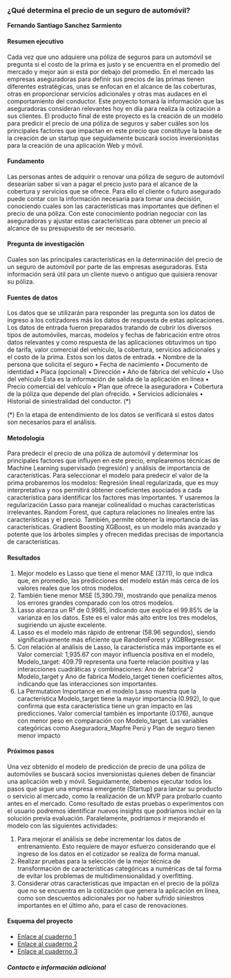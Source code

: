 ### ¿Qué determina el precio de un seguro de automóvil?

**Fernando Santiago Sanchez Sarmiento**

#### Resumen ejecutivo
Cada vez que uno adquiere una póliza de seguros para un automóvil se pregunta si el costo de la prima es justo y se encuentra en el promedio del mercado y mejor aún si está por debajo del promedio.
En el mercado las empresas aseguradoras para definir sus precios de las primas tienen diferentes estratégicas, unas se enfocan en el alcance de las coberturas, otras en proporcionar servicios adicionales y otras mas audaces en el comportamiento del conductor. Este proyecto tomará la información que las aseguradoras consideran relevantes hoy en día para realiza la cotización a sus clientes. 
El producto final de este proyecto es la creación de un modelo para predicir el precio de una póliza de seguros y saber cuáles son los principales factores que impactan en este precio que constituye la base de la creación de un startup que seguidamente buscará socios inversionistas para la creación de una aplicación Web y móvil.
#### Fundamento
Las personas antes de adquirir o renovar una póliza de seguro de automóvil desearían saber si van a pagar el precio justo para el alcance de la cobertura y servicios que se ofrece. Para ello el cliente o futuro asegurado puede contar con la información necesaria para tomar una decisión, conociendo cuales son las características mas importantes que definen el precio de una póliza. Con este conocimiento podrían negociar con las aseguradoras y ajustar estas características para obtener un precio al alcance de su presupuesto de ser necesario.  
#### Pregunta de investigación
Cuales son las principales características en la determinación del precio de un seguro de automóvil por parte de las empresas aseguradoras. Esta información será útil para un cliente nuevo o antiguo que quisiera renovar su póliza.
#### Fuentes de datos
Los datos que se utilizarán para responder las pregunta son los datos de ingreso a los cotizadores más los datos de respuesta de estas aplicaciones. Los datos de entrada fueron preparados tratando de cubrir los diversos tipos de automóviles, marcas, modelos y fechas de fabricación entre otros datos relevantes y como respuesta de las aplicaciones obtuvimos un tipo de tarifa, valor comercial del vehículo, la cobertura, servicios adicionales y el costo de la prima.
Estos son los datos de entrada.
•	Nombre de la persona que solicita el seguro
•	Fecha de nacimiento
•	Documento de identidad
•	Placa (opcional)
•	Dirección
•	Año de fábrica del vehículo
•	Uso del vehículo
Esta es la información de salida de la aplicación en línea
•	Precio comercial del vehículo
•	Plan que ofrece la aseguradora
•	Cobertura de la póliza que depende del plan ofrecido.
•	Servicios adicionales
•	Historial de siniestralidad del conductor. (*)

(*) En la etapa de entendimiento de los datos se verificará si estos datos son necesarios para el análisis.
#### Metodología
Para predecir el precio de una póliza de automóvil y determinar los principales factores que influyen en este precio, emplearemos técnicas de Machine Learning supervisado (regresión) y análisis de importancia de características.
Para seleccionar el modelo para predecir el valor de la prima probaremos los modelos:  Regresión lineal regularizada, que es muy interpretativa y nos permitirá obtener coeficientes asociados a cada característica para identificar los factores mas importantes. Y usaremos la regularización Lasso para manejar colinealidad o muchas características irrelevantes.
Random Forest, que captura relaciones no lineales entre las características y el precio. También, permite obtener la importancia de las características.
Gradient Boosting XGBoost, es un modelo más avanzado y potente que los árboles simples y ofrecen medidas precisas de importancia de características. 
#### Resultados
1.	Mejor modelo es Lasso que tiene el menor MAE (37.11), lo que indica que, en promedio, las predicciones del modelo están más cerca de los valores reales que los otros modelos.
2.	También tiene menor MSE (5,390.79), mostrando que penaliza menos los errores grandes comparado con los otros modelos.
3.	Lasso alcanza un R² de 0.9985, indicando que explica el 99.85% de la varianza en los datos. Este es el valor más alto entre los tres modelos, sugiriendo un ajuste excelente.
4.	Lasso es el modelo más rápido de entrenar (58.96 segundos), siendo significativamente más eficiente que RandomForest y XGBRegressor.
5.	Con relación al análisis de Lasso, la característica más importante es el Valor comercial: 1,935.67 con mayor influencia positiva en el modelo, Modelo_target: 409.79 representa una fuerte relación positiva y las interacciones cuadráticas y combinaciones: Ano de fabrica^2 Modelo_target y Ano de fabrica Modelo_target tienen coeficientes altos, indicando que las interacciones son importantes.
6.	La Permutation Importance en el modelo Lasso muestra que la característica Modelo_target tiene la mayor importancia (0.992), lo que confirma que esta característica tiene un gran impacto en las predicciones. Valor comercial también es importante (0.176), aunque con menor peso en comparación con Modelo_target. Las variables categóricas como Aseguradora_Mapfre Perú y Plan de seguro tienen menor impacto

#### Próximos pasos
Una vez obtenido el modelo de predicción de precio de una póliza de automóviles se buscará socios inversionistas quienes deben de financiar una aplicación web y móvil.
Seguidamente, debemos ejecutar todos los pasos que sigue una empresa emergente (Startup) para lanzar su producto o servicio al mercado, como la realización de un MVP para probarlo cuanto antes en el mercado.
Como resultado de estas pruebas o experimentos con el usuario podremos identificar nuevos insights que podríamos incluir en la solución previa evaluación.
Paralelamente, podríamos ir mejorando el modelo con las siguientes actividades:
1. Para mejorar el análisis se debe incrementar los datos de entrenamiento. Esto requiere de mayor esfuerzo considerando que el ingreso de los datos en el cotizador se realiza de forma manual.
2. Realizar pruebas para la selección de la mejor técnica de transformación de características categóricas a numéricas de tal forma de evitar los problemas de multidimensionalidad y overfitting.
3. Considerar otras características que impactan en el precio de la póliza que no se encuentra en la cotización que genera la aplicación en línea, como son descuentos adicionales por no haber sufrido siniestros importantes en el último año, para el caso de renovaciones.

#### Esquema del proyecto

- [Enlace al cuaderno 1]()
- [Enlace al cuaderno 2]()
- [Enlace al cuaderno 3]()

##### Contacto e información adicional

